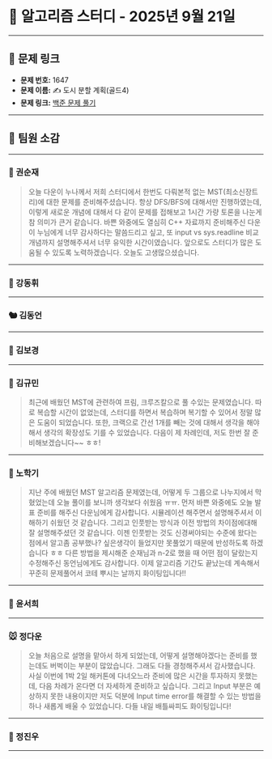 # 📘 알고리즘 스터디 - 2025년 9월 21일

---

## 🔗 문제 링크

- **문제 번호:** 1647
- **문제 이름:** ✍️ 도시 분할 계획(골드4)
- **문제 링크:** [백준 문제 풀기](https://www.acmicpc.net/problem/1647)

---

## 💬 팀원 소감

---

### 🐥 권순재

> 오늘 다운이 누나께서 저희 스터디에서 한번도 다뤄본적 없는 MST(최소신장트리)에 대한 문제를 준비해주셨습니다. 항상 DFS/BFS에 대해서만 진행하였는데, 이렇게 새로운 개념에 대해서 다 같이 문제를 접해보고 1시간 가량 토론을 나눈게 참 의미가 큰거 같습니다. 바쁜 와중에도 열심히 C++ 자료까지 준비해주신 다운이 누님에게 너무 감사하다는 말씀드리고 싶고, 또 input vs sys.readline 비교 개념까지 설명해주셔서 너무 유익한 시간이였습니다.
앞으로도 스터디가 많은 도움될 수 있도록 노력하겠습니다. 오늘도 고생많으셨습니다.

---

### 🐰 강동휘

> 

---

### 🐿️ 김동언

> 

---

### 🐺 김보경

> 

---

### 🐘 김규민

> 최근에 배웠던 MST에 관련하여 프림, 크루즈칼으로 풀 수있는 문제였습니다. 따로 복습할 시간이 없었는데, 스터디를 하면서 복습하며 복기할 수 있어서 정말 많은 도움이 되었습니다. 또한, 크랙으로 간선 1개를 빼는 것에 대해서 생각을 해야해서 생각의 확장성도 기를 수 있었습니다. 다음이 제 차례인데, 저도 한번 잘 준비해보겠습니다~~ ㅎㅎ!

---

### 🐼 노학기

> 지난 주에 배웠던 MST 알고리즘 문제였는데, 어떻게 두 그룹으로 나누지에서 막혔었는데 오늘 풀이를 보니까 생각보다 쉬웠음 ㅠㅠ.
먼저 바쁜 와중에도 오늘 발표 준비를 해주신 다운님에게 감사합니다. 시뮬레이션 해주면서 설명해주셔서 이해하기 쉬웠던 것 같습니다. 그리고 인풋받는 방식과 이전 방법의 차이점에대해 잘 설명해주셨던 것 같습니다. 이젠 인풋받는 것도 신경써야되는 수준에 왔다는 점에서 알고좀 공부했나? 싶은생각이 들었지만 못풀었기 때문에 반성하도록 하겠습니다 ㅎㅎ 다른 방법을 제시해준 순재님과 n-2로 했을 때 어떤 점이 달랐는지 수정해주신 동언님에게도 감사합니다. 이제 알고리즘 기간도 끝났는데 계속해서 꾸준히 문제풀어서 코테 뿌시는 날까지 화이팅입니다!!
> 
---

### 🦊 윤서희

> 

---

### 🐭 정다운

> 오늘 처음으로 설명을 맡아서 하게 되었는데, 어떻게 설명해야겠다는 준비를 했는데도 버벅이는 부분이 많았습니다. 그래도 다들 경청해주셔서 감사했습니다. 사실 이번에 1박 2일 해커톤에 다녀오느라 준비에 많은 시간을 투자하지 못했는데, 다음 차례가 온다면 더 자세하게 준비하고 싶습니다. 그리고 Input 부분은 예상하지 못한 내용이지만 저도 덕분에 Input time error를 해결할 수 있는 방법을 하나 새롭게 배울 수 있었습니다. 다들 내일 배틀싸피도 화이팅입니다!

---

### 🐳 정진우

> 

---

